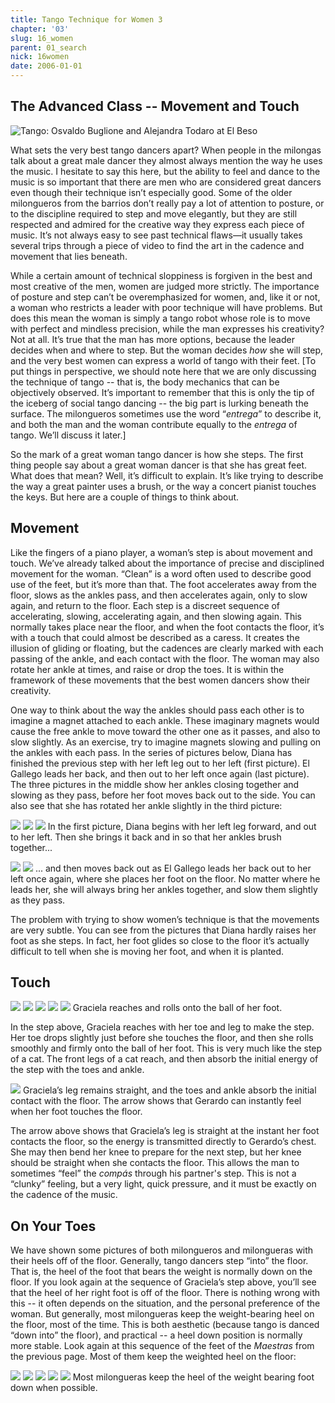 ```yaml
---
title: Tango Technique for Women 3
chapter: '03'
slug: 16_women
parent: 01_search
nick: 16women
date: 2006-01-01
---
```


## The Advanced Class -- Movement and Touch

![Tango: Osvaldo Buglione and Alejandra Todaro at El Beso](/image_files/2bg.jpg)

What sets the very best tango dancers apart? When people in the milongas talk about a great male dancer they almost always mention the way he uses the music. I hesitate to say this here, but the ability to feel and dance to the music is so important that there are men who are considered great dancers even though their technique isn’t especially good. Some of the older milongueros from the barrios don’t really pay a lot of attention to posture, or to the discipline required to step and move elegantly, but they are still respected and admired for the creative way they express each piece of music. It’s not always easy to see past technical flaws—it usually takes several trips through a piece of video to find the art in the cadence and movement that lies beneath.

While a certain amount of technical sloppiness is forgiven in the best and most creative of the men, women are judged more strictly. The importance of posture and step can’t be overemphasized for women, and, like it or not, a woman who restricts a leader with poor technique will have problems. But does this mean the woman is simply a tango robot whose role is to move with perfect and mindless precision, while the man expresses his creativity? Not at all. It’s true that the man has more options, because the leader decides when and where to step. But the woman decides _how_ she will step, and the very best women can express a world of tango with their feet. \[To put things in perspective, we should note here that we are only discussing the technique of tango -- that is, the body mechanics that can be objectively observed. It’s important to remember that this is only the tip of the iceberg of social tango dancing -- the big part is lurking beneath the surface. The milongueros sometimes use the word “_entrega_” to describe it, and both the man and the woman contribute equally to the _entrega_ of tango. We’ll discuss it later.\]

So the mark of a great woman tango dancer is how she steps. The first thing people say about a great woman dancer is that she has great feet. What does that mean? Well, it’s difficult to explain. It’s like trying to describe the way a great painter uses a brush, or the way a concert pianist touches the keys. But here are a couple of things to think about.

## Movement

Like the fingers of a piano player, a woman’s step is about movement and touch. We’ve already talked about the importance of precise and disciplined movement for the woman. “Clean” is a word often used to describe good use of the feet, but it’s more than that. The foot accelerates away from the floor, slows as the ankles pass, and then accelerates again, only to slow again, and return to the floor. Each step is a discreet sequence of accelerating, slowing, accelerating again, and then slowing again. This normally takes place near the floor, and when the foot contacts the floor, it’s with a touch that could almost be described as a caress. It creates the illusion of gliding or floating, but the cadences are clearly marked with each passing of the ankle, and each contact with the floor. The woman may also rotate her ankle at times, and raise or drop the toes. It is within the framework of these movements that the best women dancers show their creativity.

One way to think about the way the ankles should pass each other is to imagine a magnet attached to each ankle. These imaginary magnets would cause the free ankle to move toward the other one as it passes, and also to slow slightly. As an exercise, try to imagine magnets slowing and pulling on the ankles with each pass. In the series of pictures below, Diana has finished the previous step with her left leg out to her left (first picture). El Gallego leads her back, and then out to her left once again (last picture). The three pictures in the middle show her ankles closing together and slowing as they pass, before her foot moves back out to the side. You can also see that she has rotated her ankle slightly in the third picture:

![](/3_pics/16women/image002.jpg)
![](/3_pics/16women/image004.jpg)
![](/3_pics/16women/image006.jpg)
In the first picture, Diana begins with her left leg forward, and out to her left.
Then she brings it back and in so that her ankles brush together...

![](/3_pics/16women/image008.jpg)
![](/3_pics/16women/image010.jpg)
... and then moves back out as El Gallego leads her back out to her left once again, where she
places her foot on the floor.  No matter where he leads her, she will always bring
her ankles together, and slow them slightly as they pass.

The problem with trying to show women’s technique is that the movements are very subtle. You can see from the pictures that Diana hardly raises her foot as she steps. In fact, her foot glides so close to the floor it’s actually difficult to tell when she is moving her foot, and when it is planted.

## Touch

![](/3_pics/16women/image012.jpg)
![](/3_pics/16women/image014.jpg)
![](/3_pics/16women/image016.jpg)
![](/3_pics/16women/image018.jpg)
![](/3_pics/16women/image020.jpg)
Graciela reaches and rolls onto the ball of her foot.

In the step above, Graciela reaches with her toe and leg to make the step. Her toe drops slightly just before she touches the floor, and then she rolls smoothly and firmly onto the ball of her foot. This is very much like the step of a cat. The front legs of a cat reach, and then absorb the initial energy of the step with the toes and ankle.

![](/3_pics/16women/image022.jpg)
Graciela’s leg remains straight, and the toes and ankle absorb the initial contact with the floor.
The arrow shows that Gerardo can instantly feel when her foot touches the floor.

The arrow above shows that Graciela’s leg is straight at the instant her foot contacts the floor, so the energy is transmitted directly to Gerardo’s chest. She may then bend her knee to prepare for the next step, but her knee should be straight when she contacts the floor. This allows the man to sometimes “feel” the _compás_ through his partner's step. This is not a “clunky” feeling, but a very light, quick pressure, and it must be exactly on the cadence of the music.

## On Your Toes

We have shown some pictures of both milongueros and milongueras with their heels off of the floor. Generally, tango dancers step “into” the floor. That is, the heel of the foot that bears the weight is normally down on the floor. If you look again at the sequence of Graciela’s step above, you’ll see that the heel of her right foot is off of the floor. There is nothing wrong with this -- it often depends on the situation, and the personal preference of the woman. But generally, most milongueras keep the weight-bearing heel on the floor, most of the time. This is both aesthetic (because tango is danced “down into” the floor), and practical -- a heel down position is normally more stable. Look again at this sequence of the feet of the _Maestras_ from the previous page. Most of them keep the weighted heel on the floor:

![](/3_pics/15women/image011.jpg)
![](/3_pics/15women/image013.jpg)
![](/3_pics/15women/image015.jpg)
![](/3_pics/15women/image017.jpg)
![](/3_pics/15women/image019.jpg)
Most milongueras keep the heel of the weight bearing foot down when possible.
